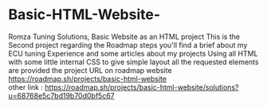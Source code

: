 # Basic-HTML-Website-
Romza Tuning Solutions, Basic Website as an HTML project
This is the Second project regarding the Roadmap steps 
you'll find a brief about my ECU tuning Experience and some articles about my projects
Using all HTML with some little internal CSS to give simple layout
all the requested elements are provided 
the project URL on roadmap website
<br>
https://roadmap.sh/projects/basic-html-website
<br>
other link : https://roadmap.sh/projects/basic-html-website/solutions?u=68768e5c7bd19b70d0bf5c67
